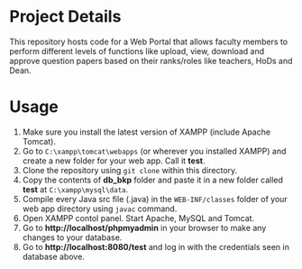 # Project Details

This repository hosts code for a Web Portal that allows faculty members to perform different levels of functions like upload, view, download and approve question papers based on their ranks/roles like teachers, HoDs and Dean.

# Usage

1. Make sure you install the latest version of XAMPP (include Apache Tomcat).
2. Go to `C:\xampp\tomcat\webapps` (or wherever you installed XAMPP) and create a new folder for your web app. Call it **test**.
3. Clone the repository using `git clone` within this directory.
4. Copy the contents of **db_bkp** folder and paste it in a new folder called **test** at `C:\xampp\mysql\data`.
5. Compile every Java src file (.java) in the `WEB-INF/classes` folder of your web app directory using `javac` command.
6. Open XAMPP contol panel. Start Apache, MySQL and Tomcat.
7. Go to **http://localhost/phpmyadmin** in your browser to make any changes to your database.
8. Go to **http://localhost:8080/test** and log in with the credentials seen in database above.